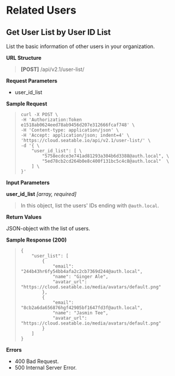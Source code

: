 # Related Users

## Get User List by User ID List

List the basic information of other users in your organization.

**URL Structure**

> **\[POST]** /api/v2.1/user-list/

**Request Parameters**

* user_id_list

**Sample Request**

> ```
> curl -X POST \
> -H 'Authorization:Token e1518ab0624eed78ab9456d207e312666fcaf748' \
> -H 'Content-type: application/json' \
> -H 'Accept: application/json; indent=4' \
> 'https://cloud.seatable.io/api/v2.1/user-list/' \
> -d '{ \
>     "user_id_list": [ \
>         "5758ecdce3e741ad81293a304b6d3388@auth.local", \
>         "5ed78cb2cd264b0e8c400f131bc5c4c8@auth.local"  \
>     ] \
> }' 
>
> ```

**Input Parameters**

**user_id_list** _\[array, required]_

> In this object, list the users' IDs ending with `@auth.local`.

**Return Values**

JSON-object with the list of users.

**Sample Response (200)**

> ```
> {
>     "user_list": [
>         {
>             "email": "244b43hr6fy54bb4afa2c2cb7369d244@auth.local",
>             "name": "Ginger Ale",
>             "avatar_url": "https://cloud.seatable.io/media/avatars/default.png"
>         },
>         {
>             "email": "8cb2a6da656876hgf42905bf1647fd3f@auth.local",
>             "name": "Jasmin Tee",
>             "avatar_url": "https://cloud.seatable.io/media/avatars/default.png"
>         }
>     ]
> }
>
> ```

**Errors**

* 400 Bad Request.
* 500 Internal Server Error.


